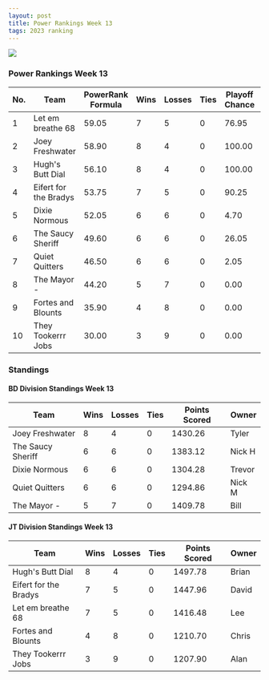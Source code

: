 ```yaml
---
layout: post
title: Power Rankings Week 13
tags: 2023 ranking
---
```


![](../assets/img/pr2023-12.png)


### Power Rankings Week 13

|   No. | Team                   |   PowerRank Formula |   Wins |   Losses |   Ties |   Playoff Chance |   Points Scored | Owner   |
|-------|------------------------|---------------------|--------|----------|--------|------------------|-----------------|---------|
|     1 | Let em breathe 68      |               59.05 |      7 |        5 |      0 |            76.95 |         1416.48 | Lee     |
|     2 | Joey Freshwater        |               58.90 |      8 |        4 |      0 |           100.00 |         1430.26 | Tyler   |
|     3 | Hugh's  Butt Dial      |               56.10 |      8 |        4 |      0 |           100.00 |         1497.78 | Brian   |
|     4 | Eifert  for the Bradys |               53.75 |      7 |        5 |      0 |            90.25 |         1447.96 | David   |
|     5 | Dixie Normous          |               52.05 |      6 |        6 |      0 |             4.70 |         1304.28 | Trevor  |
|     6 | The Saucy Sheriff      |               49.60 |      6 |        6 |      0 |            26.05 |         1383.12 | Nick H  |
|     7 | Quiet Quitters         |               46.50 |      6 |        6 |      0 |             2.05 |         1294.86 | Nick M  |
|     8 | The Mayor -            |               44.20 |      5 |        7 |      0 |             0.00 |         1409.78 | Bill    |
|     9 | Fortes and Blounts     |               35.90 |      4 |        8 |      0 |             0.00 |         1210.70 | Chris   |
|    10 | They Tookerrr Jobs     |               30.00 |      3 |        9 |      0 |             0.00 |         1207.90 | Alan    |

### Standings

#### BD Division Standings Week 13

| Team              |   Wins |   Losses |   Ties |   Points Scored | Owner   |
|-------------------|--------|----------|--------|-----------------|---------|
| Joey Freshwater   |      8 |        4 |      0 |         1430.26 | Tyler   |
| The Saucy Sheriff |      6 |        6 |      0 |         1383.12 | Nick H  |
| Dixie Normous     |      6 |        6 |      0 |         1304.28 | Trevor  |
| Quiet Quitters    |      6 |        6 |      0 |         1294.86 | Nick M  |
| The Mayor -       |      5 |        7 |      0 |         1409.78 | Bill    |

#### JT Division Standings Week 13

| Team                   |   Wins |   Losses |   Ties |   Points Scored | Owner   |
|------------------------|--------|----------|--------|-----------------|---------|
| Hugh's  Butt Dial      |      8 |        4 |      0 |         1497.78 | Brian   |
| Eifert  for the Bradys |      7 |        5 |      0 |         1447.96 | David   |
| Let em breathe 68      |      7 |        5 |      0 |         1416.48 | Lee     |
| Fortes and Blounts     |      4 |        8 |      0 |         1210.70 | Chris   |
| They Tookerrr Jobs     |      3 |        9 |      0 |         1207.90 | Alan    |
